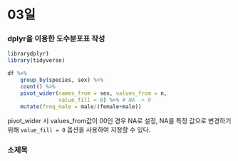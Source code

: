 # 03일

### dplyr을 이용한 도수분포표 작성

```r
librarydplyr)
library(tidyverse)

df %>%
    group_by(species, sex) %>%
    count() %>%
    pivot_wider(names_from = sex, values_from = n,
                value_fill = 0) %>% # NA -> 0
    mutate(freq_male = male/(female+male))
```

pivot\_wider 시 values\_from값이 00인 경우 NA로 설정, NA를 특정 값으로 변경하기 위해 `value_fill = 0` 옵션을 사용하여 지정할 수 있다.

### 소제목

